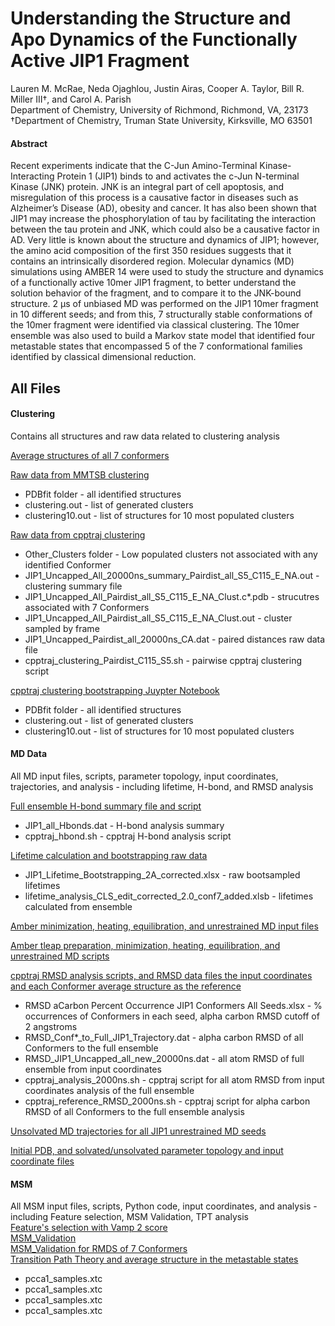# Understanding the Structure and Apo Dynamics of the Functionally Active JIP1 Fragment
Lauren M. McRae, Neda Ojaghlou, Justin Airas, Cooper A. Taylor, Bill R. Miller III†, and Carol A. Parish\
Department of Chemistry, University of Richmond, Richmond, VA, 23173\
†Department of Chemistry, Truman State University, Kirksville, MO 63501
#### Abstract
Recent experiments indicate that the C-Jun Amino-Terminal Kinase-Interacting Protein 1 (JIP1) binds to and activates the c-Jun N-terminal Kinase (JNK) protein. JNK is an integral part of cell apoptosis, and misregulation of this process is a causative factor in diseases such as Alzheimer’s Disease (AD), obesity and cancer. It has also been shown that JIP1 may increase the phosphorylation of tau by facilitating the interaction between the tau protein and JNK, which could also be a causative factor in AD. Very little is known about the structure and dynamics of JIP1; however, the amino acid composition of the first 350 residues suggests that it contains an intrinsically disordered region. Molecular dynamics (MD) simulations using AMBER 14 were used to study the structure and dynamics of a functionally active 10mer JIP1 fragment, to better understand the solution behavior of the fragment, and to compare it to the JNK-bound structure. 2 μs of unbiased MD was performed on the JIP1 10mer fragment in 10 different seeds; and from this, 7 structurally stable conformations of the 10mer fragment were identified via classical clustering. The 10mer ensemble was also used to build a Markov state model that identified four metastable states that encompassed 5 of the 7 conformational families identified by classical dimensional reduction.

## All Files
#### Clustering
Contains all structures and raw data related to clustering analysis

[Average structures of all 7 conformers](Clustering/Avg_Conformer_Struct/)

[Raw data from MMTSB clustering](Clustering/MMTSB/)
- PDBfit folder - all identified structures
- clustering.out - list of generated clusters
- clustering10.out - list of structures for 10 most populated clusters

[Raw data from cpptraj clustering](Clustering/cpptraj/)
- Other_Clusters folder - Low populated clusters not associated with any identified Conformer
- JIP1_Uncapped_All_20000ns_summary_Pairdist_all_S5_C115_E_NA.out - clustering summary file
- JIP1_Uncapped_All_Pairdist_all_S5_C115_E_NA_Clust.c*.pdb - strucutres associated with 7 Conformers
- JIP1_Uncapped_All_Pairdist_all_S5_C115_E_NA_Clust.out - cluster sampled by frame
- JIP1_Uncapped_Pairdist_all_20000ns_CA.dat - paired distances raw data file
- cpptraj_clustering_Pairdist_C115_S5.sh - pairwise cpptraj clustering script

[cpptraj clustering bootstrapping Juypter Notebook](Clustering/cpptraj_bootstrapping)
- PDBfit folder - all identified structures
- clustering.out - list of generated clusters
- clustering10.out - list of structures for 10 most populated clusters

#### MD Data
All MD input files, scripts, parameter topology, input coordinates, trajectories, and analysis - including lifetime, H-bond, and RMSD analysis 

[Full ensemble H-bond summary file and script](MD_Data/Hbond)
- JIP1_all_Hbonds.dat - H-bond analysis summary
- cpptraj_hbond.sh - cpptraj H-bond analysis script

[Lifetime calculation and bootstrapping raw data](Lifetime)
- JIP1_Lifetime_Bootstrapping_2A_corrected.xlsx - raw bootsampled lifetimes
- lifetime_analysis_CLS_edit_corrected_2.0_conf7_added.xlsb - lifetimes calculated from ensemble

[Amber minimization, heating, equilibration, and unrestrained MD input files](MD_Data/MD_input)

[Amber tleap preparation, minimization, heating, equilibration, and unrestrained MD scripts](MD_Data/MD_scripts)

[cpptraj RMSD analysis scripts, and RMSD data files the input coordinates and each Conformer average structure as the reference](MD_Data/RMSD)
- RMSD aCarbon Percent Occurrence JIP1 Conformers All Seeds.xlsx - % occurrences of Conformers in each seed, alpha carbon RMSD cutoff of 2 angstroms
- RMSD_Conf*_to_Full_JIP1_Trajectory.dat - alpha carbon RMSD of all Conformers to the full ensemble
- RMSD_JIP1_Uncapped_all_new_20000ns.dat - all atom RMSD of full ensemble from input coordinates
- cpptraj_analysis_2000ns.sh - cpptraj script for all atom RMSD from input coordinates analysis of the full ensemble
- cpptraj_reference_RMSD_2000ns.sh - cpptraj script for alpha carbon RMSD of all Conformers to the full ensemble analysis

[Unsolvated MD trajectories for all JIP1 unrestrained MD seeds](MD_Data/Trajectories)

[Initial PDB, and solvated/unsolvated parameter topology and input coordinate files](MD_Data/prmtop_inpcrd)

#### MSM
All MSM input files, scripts, Python code, input coordinates, and analysis - including Feature selection, MSM Validation, TPT analysis \
[Feature's selection with Vamp 2 score](MSM/Select_Features/Features_Vamp2_score.ipynb)\
[MSM_Validation](MSM/MSM_Validation/MSM_Validation.ipynb)\
[MSM_Validation for RMDS of 7 Conformers](MSM/MSM_validation_cppttraj_7conformers/MSM_validation_RMSD_7_conformers.ipynb)\
[Transition Path Theory and average structure in the metastable states](MSM/TPT/TPT_analysis.ipynb)

- pcca1_samples.xtc
- pcca1_samples.xtc
- pcca1_samples.xtc
- pcca1_samples.xtc


